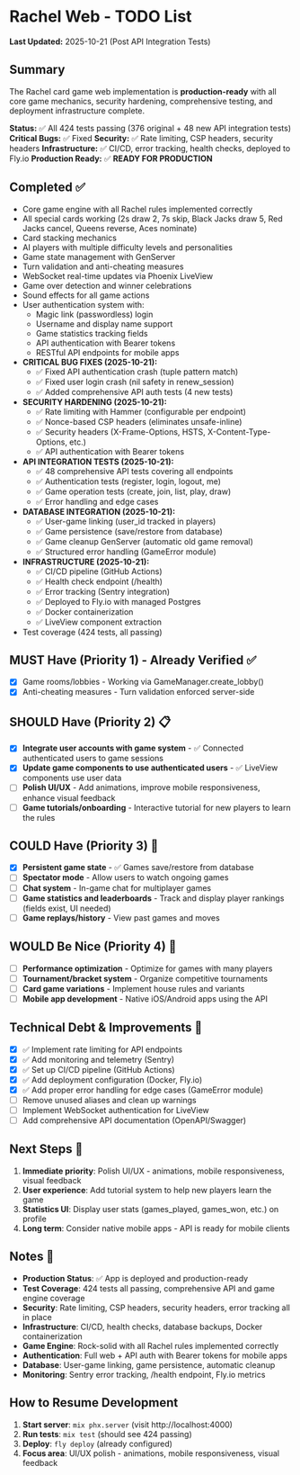 # Rachel Web - TODO List

**Last Updated:** 2025-10-21 (Post API Integration Tests)

## Summary
The Rachel card game web implementation is **production-ready** with all core game mechanics, security hardening, comprehensive testing, and deployment infrastructure complete.

**Status:** ✅ All 424 tests passing (376 original + 48 new API integration tests)
**Critical Bugs:** ✅ Fixed
**Security:** ✅ Rate limiting, CSP headers, security headers
**Infrastructure:** ✅ CI/CD, error tracking, health checks, deployed to Fly.io
**Production Ready:** ✅ **READY FOR PRODUCTION**

## Completed ✅
- Core game engine with all Rachel rules implemented correctly
- All special cards working (2s draw 2, 7s skip, Black Jacks draw 5, Red Jacks cancel, Queens reverse, Aces nominate)
- Card stacking mechanics
- AI players with multiple difficulty levels and personalities
- Game state management with GenServer
- Turn validation and anti-cheating measures
- WebSocket real-time updates via Phoenix LiveView
- Game over detection and winner celebrations
- Sound effects for all game actions
- User authentication system with:
  - Magic link (passwordless) login
  - Username and display name support
  - Game statistics tracking fields
  - API authentication with Bearer tokens
  - RESTful API endpoints for mobile apps
- **CRITICAL BUG FIXES (2025-10-21):**
  - ✅ Fixed API authentication crash (tuple pattern match)
  - ✅ Fixed user login crash (nil safety in renew_session)
  - ✅ Added comprehensive API auth tests (4 new tests)
- **SECURITY HARDENING (2025-10-21):**
  - ✅ Rate limiting with Hammer (configurable per endpoint)
  - ✅ Nonce-based CSP headers (eliminates unsafe-inline)
  - ✅ Security headers (X-Frame-Options, HSTS, X-Content-Type-Options, etc.)
  - ✅ API authentication with Bearer tokens
- **API INTEGRATION TESTS (2025-10-21):**
  - ✅ 48 comprehensive API tests covering all endpoints
  - ✅ Authentication tests (register, login, logout, me)
  - ✅ Game operation tests (create, join, list, play, draw)
  - ✅ Error handling and edge cases
- **DATABASE INTEGRATION (2025-10-21):**
  - ✅ User-game linking (user_id tracked in players)
  - ✅ Game persistence (save/restore from database)
  - ✅ Game cleanup GenServer (automatic old game removal)
  - ✅ Structured error handling (GameError module)
- **INFRASTRUCTURE (2025-10-21):**
  - ✅ CI/CD pipeline (GitHub Actions)
  - ✅ Health check endpoint (/health)
  - ✅ Error tracking (Sentry integration)
  - ✅ Deployed to Fly.io with managed Postgres
  - ✅ Docker containerization
  - ✅ LiveView component extraction
- Test coverage (424 tests, all passing)

## MUST Have (Priority 1) - Already Verified ✅
- [x] Game rooms/lobbies - Working via GameManager.create_lobby()
- [x] Anti-cheating measures - Turn validation enforced server-side

## SHOULD Have (Priority 2) 📋
- [x] **Integrate user accounts with game system** - ✅ Connected authenticated users to game sessions
- [x] **Update game components to use authenticated users** - ✅ LiveView components use user data
- [ ] **Polish UI/UX** - Add animations, improve mobile responsiveness, enhance visual feedback
- [ ] **Game tutorials/onboarding** - Interactive tutorial for new players to learn the rules

## COULD Have (Priority 3) 💭
- [x] **Persistent game state** - ✅ Games save/restore from database
- [ ] **Spectator mode** - Allow users to watch ongoing games
- [ ] **Chat system** - In-game chat for multiplayer games
- [ ] **Game statistics and leaderboards** - Track and display player rankings (fields exist, UI needed)
- [ ] **Game replays/history** - View past games and moves

## WOULD Be Nice (Priority 4) 🌟
- [ ] **Performance optimization** - Optimize for games with many players
- [ ] **Tournament/bracket system** - Organize competitive tournaments
- [ ] **Card game variations** - Implement house rules and variants
- [ ] **Mobile app development** - Native iOS/Android apps using the API

## Technical Debt & Improvements 🔧
- [x] ✅ Implement rate limiting for API endpoints
- [x] ✅ Add monitoring and telemetry (Sentry)
- [x] ✅ Set up CI/CD pipeline (GitHub Actions)
- [x] ✅ Add deployment configuration (Docker, Fly.io)
- [x] ✅ Add proper error handling for edge cases (GameError module)
- [ ] Remove unused aliases and clean up warnings
- [ ] Implement WebSocket authentication for LiveView
- [ ] Add comprehensive API documentation (OpenAPI/Swagger)

## Next Steps 🚀
1. **Immediate priority**: Polish UI/UX - animations, mobile responsiveness, visual feedback
2. **User experience**: Add tutorial system to help new players learn the game
3. **Statistics UI**: Display user stats (games_played, games_won, etc.) on profile
4. **Long term**: Consider native mobile apps - API is ready for mobile clients

## Notes 📝
- **Production Status**: ✅ App is deployed and production-ready
- **Test Coverage**: 424 tests all passing, comprehensive API and game engine coverage
- **Security**: Rate limiting, CSP headers, security headers, error tracking all in place
- **Infrastructure**: CI/CD, health checks, database backups, Docker containerization
- **Game Engine**: Rock-solid with all Rachel rules implemented correctly
- **Authentication**: Full web + API auth with Bearer tokens for mobile apps
- **Database**: User-game linking, game persistence, automatic cleanup
- **Monitoring**: Sentry error tracking, /health endpoint, Fly.io metrics

## How to Resume Development
1. **Start server**: `mix phx.server` (visit http://localhost:4000)
2. **Run tests**: `mix test` (should see 424 passing)
3. **Deploy**: `fly deploy` (already configured)
4. **Focus area**: UI/UX polish - animations, mobile responsiveness, visual feedback